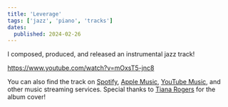 ```yaml
---
title: 'Leverage'
tags: ['jazz', 'piano', 'tracks']
dates:
  published: 2024-02-26
---
```


I composed, produced, and released an instrumental jazz track!

https://www.youtube.com/watch?v=mOxsT5-jnc8

You can also find the track on
[Spotify](https://open.spotify.com/track/4vGt77KgylifG6aawGa3sM),
[Apple Music](https://music.apple.com/us/album/leverage-single/1729510141),
[YouTube Music](https://music.youtube.com/watch?v=mOxsT5-jnc8), and other music
streaming services. Special thanks to [Tiana Rogers](https://www.instagram.com/happy_lil_paintings)
for the album cover!
